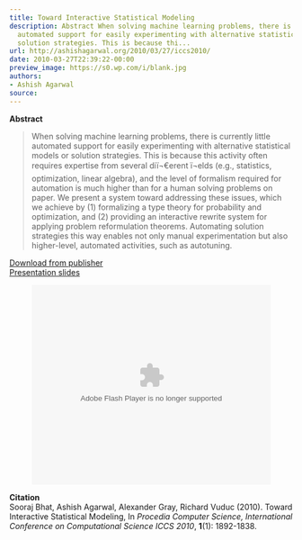 ```yaml
---
title: Toward Interactive Statistical Modeling
description: Abstract When solving machine learning problems, there is currently little
  automated support for easily experimenting with alternative statistical models or
  solution strategies. This is because thi...
url: http://ashishagarwal.org/2010/03/27/iccs2010/
date: 2010-03-27T22:39:22-00:00
preview_image: https://s0.wp.com/i/blank.jpg
authors:
- Ashish Agarwal
source:
---
```


<p><strong>Abstract</strong></p>
<blockquote><p>When solving machine learning problems, there is currently little automated support for easily experimenting with alternative statistical models or solution strategies. This is because this activity often requires expertise from several di&iuml;&not;&euro;erent &iuml;&not;&#129;elds (e.g., statistics, optimization, linear algebra), and the level of formalism required for automation is much higher than for a human solving problems on paper. We present a system toward addressing these issues, which we achieve by (1) formalizing a type theory for probability and optimization, and (2) providing an interactive rewrite system for applying problem reformulation theorems. Automating solution strategies this way enables not only manual experimentation but also higher-level, automated activities, such as autotuning.</p></blockquote>
<p><a href="http://dx.doi.org/10.1016/j.procs.2010.04.205" class="html">Download from publisher</a><br/>
<a href="http://ashishagarwal.org/wp-content/uploads/2010/06/ICCS_2010_Talk.pdf" class="pdf">Presentation slides</a></p>
<p></p><center>
<div style="width:425px"><object width="425" height="355"><param name="movie" value="http://static.slidesharecdn.com/swf/ssplayer2.swf?doc=iccs2010talk-101219124801-phpapp01&amp;rel=0&amp;stripped_title=iccs-2010-talk&amp;userName=agarwal1975"/><param name="allowFullScreen" value="true"/><param name="allowScriptAccess" value="always"/><embed name="__sse6242390" src="http://static.slidesharecdn.com/swf/ssplayer2.swf?doc=iccs2010talk-101219124801-phpapp01&amp;rel=0&amp;stripped_title=iccs-2010-talk&amp;userName=agarwal1975" type="application/x-shockwave-flash" allowscriptaccess="always" allowfullscreen="true" width="425" height="355"></embed></object></div>
<p></p></center>
<p><strong>Citation</strong><br/>
Sooraj Bhat, Ashish Agarwal, Alexander Gray, Richard Vuduc (2010). Toward Interactive Statistical Modeling, In <em>Procedia Computer Science, International Conference on Computational Science ICCS 2010</em>, <strong>1</strong>(1): 1892-1838.</p>

